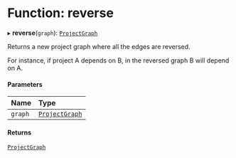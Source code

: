 # Function: reverse

▸ **reverse**(`graph`): [`ProjectGraph`](../../devkit/documents/ProjectGraph)

Returns a new project graph where all the edges are reversed.

For instance, if project A depends on B, in the reversed graph
B will depend on A.

#### Parameters

| Name    | Type                                                  |
| :------ | :---------------------------------------------------- |
| `graph` | [`ProjectGraph`](../../devkit/documents/ProjectGraph) |

#### Returns

[`ProjectGraph`](../../devkit/documents/ProjectGraph)

